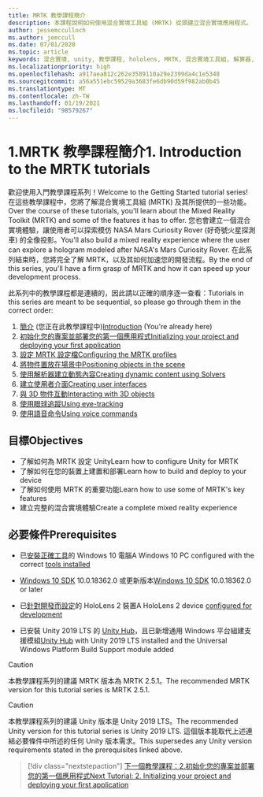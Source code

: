 ```yaml
---
title: MRTK 教學課程簡介
description: 本課程說明如何使用混合實境工具組 (MRTK) 從頭建立混合實境應用程式。
author: jessemcculloch
ms.author: jemccull
ms.date: 07/01/2020
ms.topic: article
keywords: 混合實境, unity, 教學課程, hololens, MRTK, 混合實境工具組, 解算器, 眼球追蹤, 語音命令
ms.localizationpriority: high
ms.openlocfilehash: a917aea812c262e3589110a29e2399da4c1e5348
ms.sourcegitcommit: a56a551ebc59529a3683fe6db90d59f982ab0b45
ms.translationtype: MT
ms.contentlocale: zh-TW
ms.lasthandoff: 01/19/2021
ms.locfileid: "98579267"
---
```

# <a name="1-introduction-to-the-mrtk-tutorials"></a><span data-ttu-id="d6e61-104">1.MRTK 教學課程簡介</span><span class="sxs-lookup"><span data-stu-id="d6e61-104">1. Introduction to the MRTK tutorials</span></span>

<span data-ttu-id="d6e61-105">歡迎使用入門教學課程系列！</span><span class="sxs-lookup"><span data-stu-id="d6e61-105">Welcome to the Getting Started tutorial series!</span></span> <span data-ttu-id="d6e61-106">在這些教學課程中，您將了解混合實境工具組 (MRTK) 及其所提供的一些功能。</span><span class="sxs-lookup"><span data-stu-id="d6e61-106">Over the course of these tutorials, you'll learn about the Mixed Reality Toolkit (MRTK) and some of the features it has to offer.</span></span> <span data-ttu-id="d6e61-107">您也會建立一個混合實境體驗，讓使用者可以探索模仿 NASA Mars Curiosity Rover (好奇號火星探測車) 的全像投影。</span><span class="sxs-lookup"><span data-stu-id="d6e61-107">You'll also build a mixed reality experience where the user can explore a hologram modeled after NASA's Mars Curiosity Rover.</span></span> <span data-ttu-id="d6e61-108">在此系列結束時，您將完全了解 MRTK，以及其如何加速您的開發流程。</span><span class="sxs-lookup"><span data-stu-id="d6e61-108">By the end of this series, you'll have a firm grasp of MRTK and how it can speed up your development process.</span></span>

<span data-ttu-id="d6e61-109">此系列中的教學課程都是連續的，因此請以正確的順序逐一查看：</span><span class="sxs-lookup"><span data-stu-id="d6e61-109">Tutorials in this series are meant to be sequential, so please go through them in the correct order:</span></span>

1. <span data-ttu-id="d6e61-110">[簡介](mr-learning-base-01.md) (您正在此教學課程中)</span><span class="sxs-lookup"><span data-stu-id="d6e61-110">[Introduction](mr-learning-base-01.md) (You're already here)</span></span>
2. [<span data-ttu-id="d6e61-111">初始化您的專案並部署您的第一個應用程式</span><span class="sxs-lookup"><span data-stu-id="d6e61-111">Initializing your project and deploying your first application</span></span>](mr-learning-base-02.md)
3. [<span data-ttu-id="d6e61-112">設定 MRTK 設定檔</span><span class="sxs-lookup"><span data-stu-id="d6e61-112">Configuring the MRTK profiles</span></span>](mr-learning-base-03.md)
4. [<span data-ttu-id="d6e61-113">將物件置放在場景中</span><span class="sxs-lookup"><span data-stu-id="d6e61-113">Positioning objects in the scene</span></span>](mr-learning-base-04.md)
5. [<span data-ttu-id="d6e61-114">使用解析器建立動態內容</span><span class="sxs-lookup"><span data-stu-id="d6e61-114">Creating dynamic content using Solvers</span></span>](mr-learning-base-05.md)
6. [<span data-ttu-id="d6e61-115">建立使用者介面</span><span class="sxs-lookup"><span data-stu-id="d6e61-115">Creating user interfaces</span></span>](mr-learning-base-06.md)
7. [<span data-ttu-id="d6e61-116">與 3D 物件互動</span><span class="sxs-lookup"><span data-stu-id="d6e61-116">Interacting with 3D objects</span></span>](mr-learning-base-07.md)
8. [<span data-ttu-id="d6e61-117">使用眼球追蹤</span><span class="sxs-lookup"><span data-stu-id="d6e61-117">Using eye-tracking</span></span>](mr-learning-base-08.md)
9. [<span data-ttu-id="d6e61-118">使用語音命令</span><span class="sxs-lookup"><span data-stu-id="d6e61-118">Using voice commands</span></span>](mr-learning-base-09.md)

## <a name="objectives"></a><span data-ttu-id="d6e61-119">目標</span><span class="sxs-lookup"><span data-stu-id="d6e61-119">Objectives</span></span>

* <span data-ttu-id="d6e61-120">了解如何為 MRTK 設定 Unity</span><span class="sxs-lookup"><span data-stu-id="d6e61-120">Learn how to configure Unity for MRTK</span></span>
* <span data-ttu-id="d6e61-121">了解如何在您的裝置上建置和部署</span><span class="sxs-lookup"><span data-stu-id="d6e61-121">Learn how to build and deploy to your device</span></span>
* <span data-ttu-id="d6e61-122">了解如何使用 MRTK 的重要功能</span><span class="sxs-lookup"><span data-stu-id="d6e61-122">Learn how to use some of MRTK's key features</span></span>
* <span data-ttu-id="d6e61-123">建立完整的混合實境體驗</span><span class="sxs-lookup"><span data-stu-id="d6e61-123">Create a complete mixed reality experience</span></span>

## <a name="prerequisites"></a><span data-ttu-id="d6e61-124">必要條件</span><span class="sxs-lookup"><span data-stu-id="d6e61-124">Prerequisites</span></span>

* <span data-ttu-id="d6e61-125">已[安裝正確工具](../../install-the-tools.md)的 Windows 10 電腦</span><span class="sxs-lookup"><span data-stu-id="d6e61-125">A Windows 10 PC configured with the correct [tools installed](../../install-the-tools.md)</span></span>
* <span data-ttu-id="d6e61-126">[Windows 10 SDK](https://developer.microsoft.com/windows/downloads/windows-10-sdk/) 10.0.18362.0 或更新版本</span><span class="sxs-lookup"><span data-stu-id="d6e61-126">[Windows 10 SDK](https://developer.microsoft.com/windows/downloads/windows-10-sdk/) 10.0.18362.0 or later</span></span>
* <span data-ttu-id="d6e61-127">已[針對開發而設定](../../platform-capabilities-and-apis/using-visual-studio.md#enabling-developer-mode)的 HoloLens 2 裝置</span><span class="sxs-lookup"><span data-stu-id="d6e61-127">A HoloLens 2 device [configured for development](../../platform-capabilities-and-apis/using-visual-studio.md#enabling-developer-mode)</span></span>

* <span data-ttu-id="d6e61-128">已安裝 Unity 2019 LTS 的 <a href="https://docs.unity3d.com/Manual/GettingStartedInstallingHub.html" target="_blank">Unity Hub</a>，且已新增通用 Windows 平台組建支援模組</span><span class="sxs-lookup"><span data-stu-id="d6e61-128"><a href="https://docs.unity3d.com/Manual/GettingStartedInstallingHub.html" target="_blank">Unity Hub</a> with Unity 2019 LTS installed and the Universal Windows Platform Build Support module added</span></span>

> [!CAUTION]
> <span data-ttu-id="d6e61-129">本教學課程系列的建議 MRTK 版本為 MRTK 2.5.1。</span><span class="sxs-lookup"><span data-stu-id="d6e61-129">The recommended MRTK version for this tutorial series is MRTK 2.5.1.</span></span>

> [!CAUTION]
> <span data-ttu-id="d6e61-130">本教學課程系列的建議 Unity 版本是 Unity 2019 LTS。</span><span class="sxs-lookup"><span data-stu-id="d6e61-130">The recommended Unity version for this tutorial series is Unity 2019 LTS.</span></span> <span data-ttu-id="d6e61-131">這個版本能取代上述連結必要條件中所述的任何 Unity 版本需求。</span><span class="sxs-lookup"><span data-stu-id="d6e61-131">This supersedes any Unity version requirements stated in the prerequisites linked above.</span></span>

> [!div class="nextstepaction"]
> [<span data-ttu-id="d6e61-132">下一個教學課程：2.初始化您的專案並部署您的第一個應用程式</span><span class="sxs-lookup"><span data-stu-id="d6e61-132">Next Tutorial: 2. Initializing your project and deploying your first application</span></span>](mr-learning-base-02.md)
